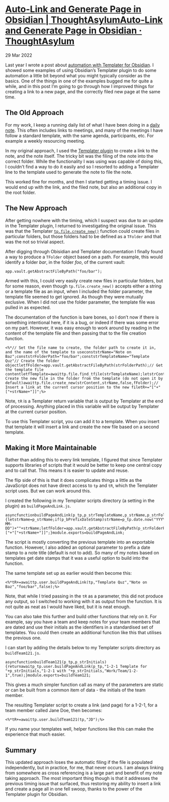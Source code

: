 # [Auto-Link and Generate Page in Obsidian | ThoughtAsylumAuto-Link and Generate Page in Obsidian · ThoughtAsylum](https://www.thoughtasylum.com/2022/03/29/auto-link-and-generate-page-in-obsidian/)
29 Mar 2022

Last year I wrote a post about [automation with Templater for Obsidian](https://www.thoughtasylum.com/2021/07/10/automation-with-templater-for-obsidian/). I showed some examples of using Obsidian’s Templater plugin to do some automation a little bit beyond what you might typically consider as the basics. One of the things in one of the examples bugged me for quite a while, and in this post I’m going to go through how I improved things for creating a link to a new page, and the correctly filed new page at the same time.

The Old Approach
----------

For my work, I keep a running daily list of what I have been doing in a [daily note](https://help.obsidian.md/Plugins/Daily+notes). This often includes links to meetings, and many of the meetings I have follow a standard template, with the same agenda, participants, etc. For example a weekly resourcing meeting.

In my original approach, I used the [Templater plugin](https://github.com/SilentVoid13/Templater) to create a link to the note, and the note itself. The tricky bit was the filing of the note into the correct folder. While the functionality I was using was capable of doing this, I couldn’t find a way to do it easily and so I resorted to adding a Templater line to the template used to generate the note to file the note.

This worked fine for months, and then I started getting a timing issue. I would end up with the link, and the filed note, but also an additional copy in the root folder.

The New Approach
----------

After getting nowhere with the timing, which I suspect was due to an update in the Templater plugin, I returned to investigating the original issue. This was that the Templater [`tp.file.create_new()`](https://silentvoid13.github.io/Templater/internal-functions/internal-modules/file-module.html#tpfilecreate_newtemplate-tfile--string-filename-string-open_new-boolean--false-folder-tfolder) function could create files in particular folders, but those folders had to be defined as a `TFolder` and that was the not so trivial aspect.

After digging through Obisidian and Templater documentation I finally found a way to produce a `TFolder` object based on a path. For example, this would identify a folder *bar*, in the folder *foo*, of the current vault:

```
app.vault.getAbstractFileByPath("foo/bar");
```

Armed with this, I could very easily create new files in particular folders, but for some reason, even though `tp.file.create_new()` accepts either a string or a template file as an input, when I included the folder parameter, the template file seemed to get ignored. As though they were mutually exclusive. When I did not use the folder parameter, the template file was pulled in as expected.

The documentation of the function is bare bones, so I don’t now if there is something intentional here, if it is a bug, or indeed if there was some error on my part. However, it was easy enough to work around by reading in the content of the template file and then passing that to the file creation function.

```
<%*// Set the file name to create, the folder path to create it in, and the name of the template to useconststrName="Note on Baz";conststrFolderPath="foo/bar";conststrTemplateName="Template Quz"// Create the folder objectletfFolder=app.vault.getAbstractFileByPath(strFolderPath);// Get the template file contentletfTemplate=awaittp.file.find_tfile(strTemplateName);letstrContent=awaitapp.vault.read(fTemplate);// Create the new file in the folder from the template (do not open it by default)awaittp.file.create_new(strContent,strName,false,fFolder);// Insert a link at the current cursor position to the new filetR+="["+"["+strName+"]]";%>
```

Note, `tR` is a Templater return variable that is output by Templater at the end of processing. Anything placed in this variable will be output by Templater at the current cursor position.

To use this Templater script, you can add it to a template. When you insert that template it will insert a link and create the new file based on a second template.

Making it More Maintainable
----------

Rather than adding this to every link template, I figured that since Templater supports libraries of scripts that it would be better to keep one central copy and to call that. This means it is easier to update and reuse.

The flip side of this is that it does complicates things a little as the JavaScript does not have direct access to `tp` and `tR`, which the Templater script uses. But we can work around this.

I created the following in my Templater scripts directory (a setting in the plugin) as `buildPageAndLink.js`.

```
asyncfunctionbuildPageAndLink(p_tp,p_strTemplateName,p_strName,p_strFolderPath,p_bPrefixDateStamp=false){letstrName=p_strName;if(p_bPrefixDateStamp)strName=p_tp.date.now("YYYY-MM-DD")+""+strName;letfFolder=app.vault.getAbstractFileByPath(p_strFolderPath);letfTemplate=awaitp_tp.file.find_tfile(p_strTemplateName);letstrContent=awaitapp.vault.read(fTemplate);awaitp_tp.file.create_new(strContent,strName,false,fFolder);return"["+"["+strName+"]]";}module.exports=buildPageAndLink;
```

The script is mostly converting the previous template into an exportable function. However, I also added an optional parameter to prefix a date stamp to a note title (default is not to add). So many of my notes based on templates get date stamps that it was a useful option to build into the function.

The same template set up as earlier would then become this:

```
<%*tR+=awaittp.user.buildPageAndLink(tp,"Template Quz","Note on Baz","foo/bar",false);%>
```

Note, that while I tried passing in the `tR` as a parameter, this did not produce any output, so I switched to working with it as output from the function. It is not quite as neat as I would have liked, but it is neat enough.

You can also take this further and build other functions that rely on it. For example, say you have a team and keep notes for your team members that are dated and use their initials as the identifiers in a standardised set of templates. You could then create an additional function like this that utilises the previous one.

I can start by adding the details below to my Templater scripts directory as `buildTeam121.js`.

```
asyncfunctionbuildTeam121(p_tp,p_strInitials){returnawaitp_tp.user.buildPageAndLink(p_tp,"1-2-1 Template for "+p_strInitials,"1-2-1 with "+p_strInitials,"Work/Team/1-2-1",true);}module.exports=buildTeam121;
```

This gives a much simpler function call as many of the parameters are static or can be built from a common item of data - the initials of the team member.

The resulting Templater script to create a link (and page) for a 1-2-1, for a team member called Jane Doe, then becomes:

```
<%*tR+=awaittp.user.buildTeam121(tp,"JD");%>
```

If you name your templates well, helper functions like this can make the experience that much easier.

Summary
----------

This updated approach loses the automatic filing if the file is populated independently, but in practice, for me, that never occurs. I am always linking from somewhere as cross referencing is a large part and benefit of my note taking approach. The most important thing though is that it addresses the previous timing issue that surfaced, thus restoring my ability to insert a link and create a page all in one fell swoop, thanks to the power of the Templater plugin for Obsidian.